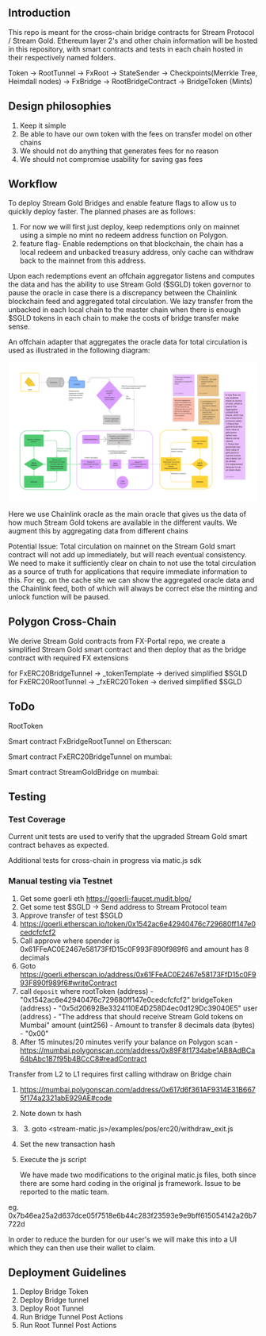 ## Introduction
This repo is meant for the cross-chain bridge contracts for Stream Protocol / Stream Gold. Ethereum layer 2's and other chain information will be hosted in this repository, with smart contracts and tests in each chain hosted in their respectively named folders.

Token -> RootTunnel<BaseRootTunnel> -> FxRoot -> StateSender -> Checkpoints(Merrkle Tree, Heimdall nodes) -> FxBridge -> RootBridgeContract -> BridgeToken (Mints)

## Design philosophies

1. Keep it simple
1. Be able to have our own token with the fees on transfer model on other chains
1. We should not do anything that generates fees for no reason
2. We should not compromise usability for saving gas fees

## Workflow

To deploy Stream Gold Bridges and enable feature flags to allow us to quickly deploy faster. The planned phases are as follows:

1. For now we will first just deploy, keep redemptions only on mainnet using a simple no mint no redeem address function on Polygon.
2. feature flag- Enable redemptions on that blockchain, the chain has a local redeem and unbacked treasury address, only cache can withdraw back to the mainnet from this address.

Upon each redemptions event an offchain aggregator listens and computes the data and has the ability to use Stream Gold ($SGLD) token governor to pause the oracle in case there is a discrepancy between
the Chainlink blockchain feed and aggregated total circulation.
We lazy transfer from the unbacked in each local chain to the master chain when there is enough $SGLD tokens in each chain to make the costs of bridge transfer make sense.

An offchain adapter that aggregates the oracle data for total circulation is used as illustrated in the following diagram:

![Stream Golden Bridge](./assets/SGLDCrossChain.png)

Here we use Chainlink oracle  as the main oracle that gives us the data of how much Stream Gold tokens are available in the different vaults. We augment this by aggregating data from different chains 


Potential Issue:
Total circulation on mainnet on the Stream Gold smart contract will not add up immediately, but will reach eventual consistency. We need to make it sufficiently clear on chain to not use the total circulation as a source of truth for applications that require immediate information to this. For eg. on the cache site we can show the aggregated oracle data and the Chainlink feed, both of which will always be correct else the minting and unlock function will be paused.

## Polygon Cross-Chain 
We derive Stream Gold contracts from FX-Portal repo, we create a simplified Stream Gold smart contract and then deploy that as the bridge contract with required FX extensions

for FxERC20BridgeTunnel -> _tokenTemplate -> derived simplified $SGLD
for FxERC20RootTunnel -> _fxERC20Token -> derived simplified $SGLD

## ToDo
   
RootToken


Smart contract FxBridgeRootTunnel on Etherscan:


Smart contract FxERC20BridgeTunnel on mumbai:


Smart contract StreamGoldBridge on mumbai:


## Testing

### Test Coverage 
Current unit tests are used to verify that the upgraded Stream Gold smart contract behaves as expected.

Additional tests for cross-chain in progress via matic.js sdk

### Manual testing via Testnet
1. Get some goerli eth https://goerli-faucet.mudit.blog/
2. Get some test $SGLD -> Send address to Stream Protocol team
3. Approve transfer of test $SGLD 
4. https://goerli.etherscan.io/token/0x1542ac6e42940476c729680ff147e0cedcfcfcf2
5. Call approve where spender is 0x61FFeAC0E2467e58173FfD15c0F993F890f989f6 and amount has 8 decimals
6. Goto https://goerli.etherscan.io/address/0x61FFeAC0E2467e58173FfD15c0F993F890f989f6#writeContract
7. call `deposit` where
rootToken (address) - "0x1542ac6e42940476c729680ff147e0cedcfcfcf2"
bridgeToken (address) - "0x5d20692Be3324110E4D258D4ec0d129Dc39040E5"
user (address) - "The address that should receive Stream Gold tokens on Mumbai"
amount (uint256) - Amount to transfer 8 decimals
data (bytes) - "0x00"
8. After 15 minutes/20 minutes verify your balance on Polygon scan - 
https://mumbai.polygonscan.com/address/0x89F8f1734abe1AB8AdBCa64bAbc187f95b4BCcC8#readContract


Transfer from L2 to L1 requires first calling withdraw on Bridge chain 
1. https://mumbai.polygonscan.com/address/0x617d6f361AF9314E31B6675f174a2321abE929AE#code
2. Note down tx hash
3. 3. goto <stream-matic.js>/examples/pos/erc20/withdraw_exit.js
4. Set the new transaction hash
5. Execute the js script
   
   We have made two modifications to the original matic.js files, both since there are some hard coding in the original js framework. Issue to be reported to the matic team.

eg. 0x7b46ea25a2d637dce05f7518e6b44c283f23593e9e9bff615054142a26b7722d 

In order to reduce the burden for our user's we will make this into a UI which they can then use their wallet to claim.

## Deployment Guidelines
1. Deploy Bridge Token
2. Deploy Bridge tunnel
3. Deploy Root Tunnel
4. Run Bridge Tunnel Post Actions
5. Run Root Tunnel Post Actions
